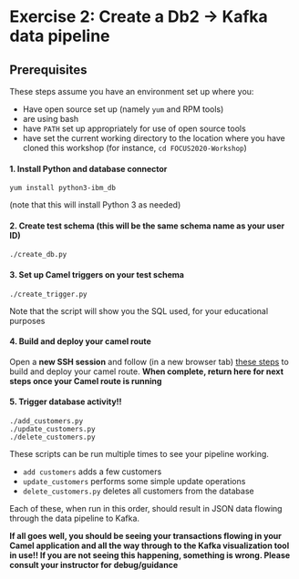 # Exercise 2: Create a Db2 -> Kafka data pipeline



## Prerequisites
These steps assume you have an environment set up where you:
- Have open source set up (namely `yum` and RPM tools)
- are using bash
- have `PATH` set up appropriately for use of open source tools
- have set the current working directory to the location where you have cloned this workshop (for instance, `cd FOCUS2020-Workshop`)


#### 1. Install Python and database connector
```
yum install python3-ibm_db
```
(note that this will install Python 3 as needed)

#### 2. Create test schema (this will be the same schema name as your user ID)
```
./create_db.py
```

#### 3. Set up Camel triggers on your test schema
```
./create_trigger.py
```
Note that the script will show you the SQL used, for your educational purposes 

#### 4. Build and deploy your camel route
Open a **new SSH session** and follow (in a new browser tab) [these steps](camel/) to build and deploy your camel route. 
**When complete, return here for next steps once your Camel route is running**

#### 5. Trigger database activity!!
```
./add_customers.py
./update_customers.py
./delete_customers.py
```
These scripts can be run multiple times to see your pipeline working.
- `add customers` adds a few customers
- `update_customers` performs some simple update operations
- `delete_customers.py` deletes all customers from the database

Each of these, when run in this order, should result in JSON data flowing through the data pipeline to Kafka.

**If all goes well, you should be seeing your transactions flowing in your Camel application and all the way through
to the Kafka visualization tool in use!! If you are not seeing this happening, something is wrong. Please consult
your instructor for debug/guidance**
